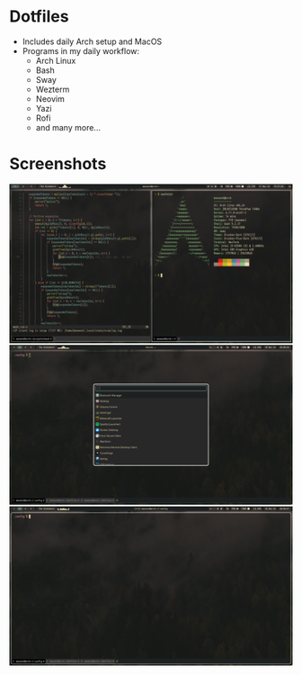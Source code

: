 # Dotfiles

- Includes daily Arch setup and MacOS
- Programs in my daily workflow:
  - Arch Linux
  - Bash
  - Sway
  - Wezterm
  - Neovim
  - Yazi
  - Rofi
  - and many more...

# Screenshots

![](./swappy-20241117-155730.png)
![](./swappy-20241110-203100.png)
![](./swappy-20241110-203048.png)
